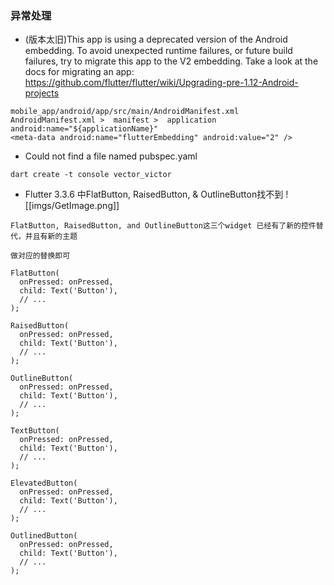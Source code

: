 ### 异常处理

- (版本太旧)This app is using a deprecated version of the Android embedding. To avoid unexpected runtime failures, or future build failures, try to migrate this app to the V2 embedding. Take a look at the docs for migrating an app: https://github.com/flutter/flutter/wiki/Upgrading-pre-1.12-Android-projects 
```
mobile_app/android/app/src/main/AndroidManifest.xml 
AndroidManifest.xml >  manifest >  application 
android:name="${applicationName}" 
<meta-data android:name="flutterEmbedding" android:value="2" /> 
```

- Could not find a file named pubspec.yaml 
```
dart create -t console vector_victor  
```

- Flutter 3.3.6 中FlatButton, RaisedButton, & OutlineButton找不到 
![[imgs/GetImage.png]]
```flutter
FlatButton, RaisedButton, and OutlineButton这三个widget 已经有了新的控件替代，并且有新的主题 

做对应的替换即可 

FlatButton( 
  onPressed: onPressed, 
  child: Text('Button'), 
  // ... 
); 

RaisedButton( 
  onPressed: onPressed, 
  child: Text('Button'), 
  // ... 
); 

OutlineButton( 
  onPressed: onPressed, 
  child: Text('Button'), 
  // ... 
); 

TextButton( 
  onPressed: onPressed, 
  child: Text('Button'), 
  // ... 
); 

ElevatedButton( 
  onPressed: onPressed, 
  child: Text('Button'), 
  // ... 
); 

OutlinedButton( 
  onPressed: onPressed, 
  child: Text('Button'), 
  // ... 
); 
```
